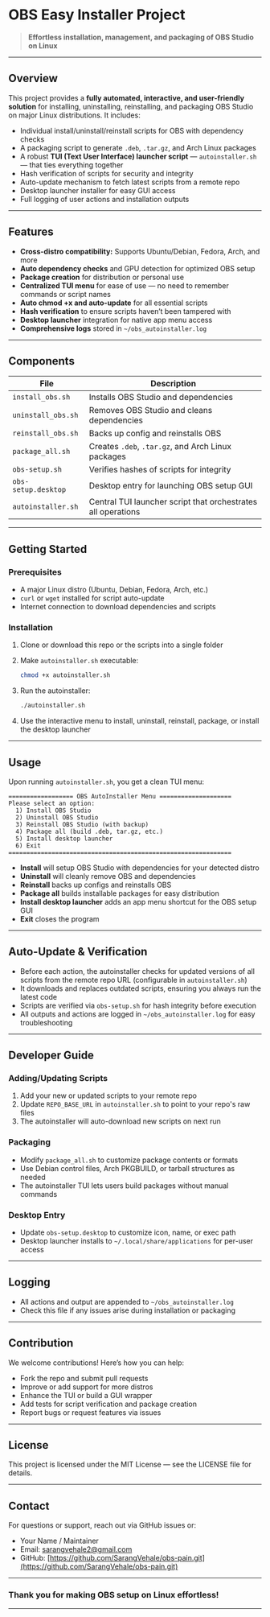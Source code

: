 # OBS Easy Installer Project

> **Effortless installation, management, and packaging of OBS Studio on Linux**

---

## Overview

This project provides a **fully automated, interactive, and user-friendly solution** for installing, uninstalling, reinstalling, and packaging OBS Studio on major Linux distributions. It includes:

* Individual install/uninstall/reinstall scripts for OBS with dependency checks
* A packaging script to generate `.deb`, `.tar.gz`, and Arch Linux packages
* A robust **TUI (Text User Interface) launcher script** — `autoinstaller.sh` — that ties everything together
* Hash verification of scripts for security and integrity
* Auto-update mechanism to fetch latest scripts from a remote repo
* Desktop launcher installer for easy GUI access
* Full logging of user actions and installation outputs

---

## Features

* **Cross-distro compatibility:** Supports Ubuntu/Debian, Fedora, Arch, and more
* **Auto dependency checks** and GPU detection for optimized OBS setup
* **Package creation** for distribution or personal use
* **Centralized TUI menu** for ease of use — no need to remember commands or script names
* **Auto chmod +x and auto-update** for all essential scripts
* **Hash verification** to ensure scripts haven’t been tampered with
* **Desktop launcher** integration for native app menu access
* **Comprehensive logs** stored in `~/obs_autoinstaller.log`

---

## Components

| File                | Description                                                  |
| ------------------- | ------------------------------------------------------------ |
| `install_obs.sh`    | Installs OBS Studio and dependencies                         |
| `uninstall_obs.sh`  | Removes OBS Studio and cleans dependencies                   |
| `reinstall_obs.sh`  | Backs up config and reinstalls OBS                           |
| `package_all.sh`    | Creates `.deb`, `.tar.gz`, and Arch Linux packages           |
| `obs-setup.sh`      | Verifies hashes of scripts for integrity                     |
| `obs-setup.desktop` | Desktop entry for launching OBS setup GUI                    |
| `autoinstaller.sh`  | Central TUI launcher script that orchestrates all operations |

---

## Getting Started

### Prerequisites

* A major Linux distro (Ubuntu, Debian, Fedora, Arch, etc.)
* `curl` or `wget` installed for script auto-update
* Internet connection to download dependencies and scripts

### Installation

1. Clone or download this repo or the scripts into a single folder

2. Make `autoinstaller.sh` executable:

   ```bash
   chmod +x autoinstaller.sh
   ```

3. Run the autoinstaller:

   ```bash
   ./autoinstaller.sh
   ```

4. Use the interactive menu to install, uninstall, reinstall, package, or install the desktop launcher

---

## Usage

Upon running `autoinstaller.sh`, you get a clean TUI menu:

```
================== OBS AutoInstaller Menu ====================
Please select an option:
  1) Install OBS Studio
  2) Uninstall OBS Studio
  3) Reinstall OBS Studio (with backup)
  4) Package all (build .deb, tar.gz, etc.)
  5) Install desktop launcher
  6) Exit
==============================================================
```

* **Install** will setup OBS Studio with dependencies for your detected distro
* **Uninstall** will cleanly remove OBS and dependencies
* **Reinstall** backs up configs and reinstalls OBS
* **Package all** builds installable packages for easy distribution
* **Install desktop launcher** adds an app menu shortcut for the OBS setup GUI
* **Exit** closes the program

---

## Auto-Update & Verification

* Before each action, the autoinstaller checks for updated versions of all scripts from the remote repo URL (configurable in `autoinstaller.sh`)
* It downloads and replaces outdated scripts, ensuring you always run the latest code
* Scripts are verified via `obs-setup.sh` for hash integrity before execution
* All outputs and actions are logged in `~/obs_autoinstaller.log` for easy troubleshooting

---

## Developer Guide

### Adding/Updating Scripts

1. Add your new or updated scripts to your remote repo
2. Update `REPO_BASE_URL` in `autoinstaller.sh` to point to your repo's raw files
3. The autoinstaller will auto-download new scripts on next run

### Packaging

* Modify `package_all.sh` to customize package contents or formats
* Use Debian control files, Arch PKGBUILD, or tarball structures as needed
* The autoinstaller TUI lets users build packages without manual commands

### Desktop Entry

* Update `obs-setup.desktop` to customize icon, name, or exec path
* Desktop launcher installs to `~/.local/share/applications` for per-user access

---

## Logging

* All actions and output are appended to `~/obs_autoinstaller.log`
* Check this file if any issues arise during installation or packaging

---

## Contribution

We welcome contributions! Here’s how you can help:

* Fork the repo and submit pull requests
* Improve or add support for more distros
* Enhance the TUI or build a GUI wrapper
* Add tests for script verification and package creation
* Report bugs or request features via issues

---

## License

This project is licensed under the MIT License — see the LICENSE file for details.

---

## Contact

For questions or support, reach out via GitHub issues or:

* Your Name / Maintainer
* Email: [sarangvehale2@gmail.com](mailto:sarangvehale2@gmail.com)
* GitHub: [https://github.com/SarangVehale/obs-pain.git](https://github.com/SarangVehale/obs-pain.git)

---

### Thank you for making OBS setup on Linux effortless!

---
